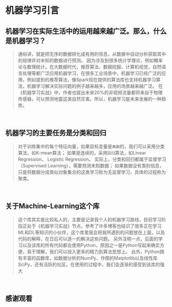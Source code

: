 机器学习引言
=

机器学习在实际生活中的运用越来越广泛。那么，什么是机器学习？
---
>通俗讲，就是把无序的数据转化成有用的信息，从数据中自动分析获取其中的规律并对未知的数据进行预测。
因为涉及到很多统计学理论，例如概率论与数理统计。在大数据时代，推荐算法、数据挖掘、计算机视觉，自然语言处理等都广泛应用机器学习，在很多工业场景中，机器学习已经广泛的应用，例如提到的推荐算法，像Spark现在提供的算法库也支持机器学习算法，机器学习解决实际问题的例子越来越多，应用的场景越来越广泛。
在《机器学习实战》中，作者也提出未来20%的非视频流量都将来自于物理传感器，可以预测地震这类自然灾害。所以，机器学习是未来发展的一种趋势。

<br>

机器学习的主要任务是分类和回归
---
>对于训练集中的每个特征向量，如果目标变量是`离散`的，我们可以采用分类算法，如K-mean算法；
如果是连续的，采用`回归`算法，如Linear Regression、 Logistic Regression。 
实际上，分类和回归都属于监督学习（Supervised Learning），需要预测未知数据；
如果数据没有类别信息，只是将数据分成类似对象集合的这类学习称为无监督学习，具体的过程称为聚类。

<br>

关于Machine-Learning这个库
---
>这个库其实是比较私人的，主要是记录我个人的机器学习路线，目前学习阶段正处于《机器学习实战》节点，参考了许多博客也结识了很多正在学习ML和DL等知识的小伙伴，这个库里我会把我所遇到的问题放在上面，以及代码的解释，在日后可以逐一的解决这些问题。
另外注明一点，后面的学习以及该库的所有代码都会使用Python，原因之一是Python写起来确实方便，易于理解，我们可以投入更多的精力到算法思想上。
此外，Python拥有丰富的函数库，如数据分析的NumPy、作图的Matplotlib以及线性库SciPy，还有活跃的社区。在使用的过程中，我们会逐渐的感受到该库的强大
<br>

感谢观看
---
